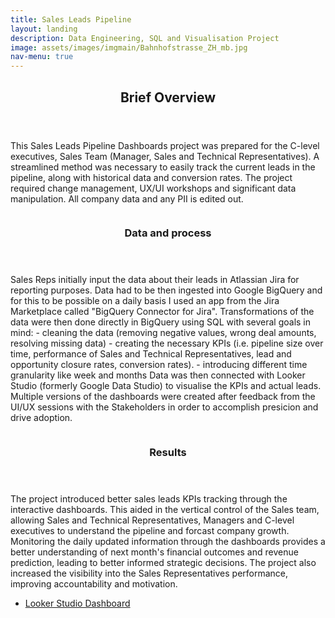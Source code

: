 ```yaml
---
title: Sales Leads Pipeline
layout: landing
description: Data Engineering, SQL and Visualisation Project
image: assets/images/imgmain/Bahnhofstrasse_ZH_mb.jpg
nav-menu: true
---
```

<!-- Main -->
<div id="main">

<!-- One -->
<section id="one">
	<div class="inner">
		<header class="major">
			<h2>Brief Overview</h2>
		</header>
		<p>This Sales Leads Pipeline Dashboards project was prepared for the C-level executives, Sales Team (Manager, Sales and Technical Representatives). A streamlined method was necessary to easily track the current leads in the pipeline, along with historical data and conversion rates. The project required change management, UX/UI workshops and significant data manipulation. All company data and any PII is edited out.</p>
	</div>
</section>

<!-- Two -->
<section id="two" class="spotlights">
	<section>
		<a href="embedded_pdf_sales.html" class="image">
			<img src="{{ site.baseurl }}/assets/images/imgsmall/Sales_Pipeline_db2.png" alt="" data-position="center center" />
		</a>
		<div class="content">
			<div class="inner">
				<header class="major">
					<h3>Data and process</h3>
				</header>
				<p>Sales Reps initially input the data about their leads in Atlassian Jira for reporting purposes. Data had to be then ingested into Google BigQuery and for this to be possible on a daily basis I used an app from the Jira Marketplace called "BigQuery Connector for Jira". Transformations of the data were then done directly in BigQuery using SQL with several goals in mind: 
					- cleaning the data (removing negative values, wrong deal amounts, resolving missing data) 
					- creating the necessary KPIs (i.e. pipeline size over time, performance of Sales and Technical Representatives, lead and opportunity closure rates, conversion rates). 
					- introducing different time granularity like week and months
Data was then connected with Looker Studio (formerly Google Data Studio) to visualise the KPIs and actual leads. Multiple versions of the dashboards were created after feedback from the UI/UX sessions with the Stakeholders in order to accomplish presicion and drive adoption.</p>
			</div>
		</div>
	</section>
	<section>
		<a href="embedded_pdf_sales.html" class="image">
			<img src="{{ site.baseurl }}/assets/images/imgsmall/Sales_Pipeline_db5.png" alt="" data-position="top center" />
		</a>
		<div class="content">
			<div class="inner">
				<header class="major">
					<h3>Results</h3>
				</header>
				<p>The project introduced better sales leads KPIs tracking through the interactive dashboards. This aided in the vertical control of the Sales team, allowing Sales and Technical Representatives, Managers and C-level executives to understand the pipeline and forcast company growth. Monitoring the daily updated information through the dashboards provides a better understanding of next month's financial outcomes and revenue prediction, leading to better informed strategic decisions. The project also increased the visibility into the Sales Representatives performance, improving accountability and motivation.</p>
				<ul class="actions">
					<li>
						<a href="embedded_pdf_sales.html" class="button">Looker Studio Dashboard</a>
					</li>
				</ul>
			</div>
		</div>
	</section>
</section>

</div>
